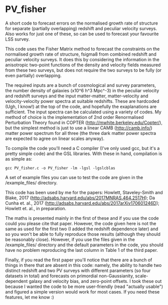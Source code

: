 # PV_fisher
A short code to forecast errors on the normalised growth rate of structure for separate (partially overlapping) redshift and peculiar velocity surveys. Also works for just one of these, so can be used to forecast your favourite LSS survey. 

This code uses the Fisher Matrix method to forecast the constraints on the normalised growth rate of structure, fsigma8 from combined redshift and peculiar velocity surveys. It does this by considering the information in the anisotropic two-point functions of the density and velocity fields measured from these two surveys, but does not require the two surveys to be fully (or even partially) overlapping.

The required inputs are a bunch of cosmological and survey parameters, the number density of galaxies (x10^6 h^3 Mpc^-3) in the peculiar velocity and redshift surveys and the input matter-matter, matter-velocity and velocity-velocity power spectra at suitable redshifts. These are hardcoded (Ugh, I know!) at the top of the code, and hopefully the exaplanations are sufficient. The input spectra can be calculated using a variety of codes. My method of choice is the implementation of 2nd order Renormalised Perturbation Theory found in COPTER (http://mwhite.berkeley.edu/Copter/), but the simplest method is just to use a linear CAMB (http://camb.info/) matter power spectrum for all three (the three dark matter power spectra are expected to agree on linear scales anyway).

To compile the code you'll need a C compiler (I've only used gcc, but it's a pretty simple code) and the GSL libraries. With these in hand, compilation is as simple as:

    gcc PV_fisher.c -o PV_fisher -lm -lgsl -lgslcblas
    
A set of example files you can use to test the code are given in the /example_files/ directory.
    
This code has been used by me for the papers: Howlett, Staveley-Smith and Blake, 2017 (http://adsabs.harvard.edu/abs/2017MNRAS.464.2517H); Da Cunha et. al., 2017 (http://adsabs.harvard.edu/abs/2017arXiv170601246D); Howlett et. al., in preparation.

The maths is presented mainly in the first of these and if you use the code could you please cite that paper. However, the code given here is not the same as used for the first two (I added the redshift dependence later) and so you won't be able to fully reproduce those results (although they should be reasonably close). However, if you use the files given in the /example_files/ directory and the default parameters in the code, you should have no problem reproducing the last column in Table 1 of the third paper.

Finally, if you read the first paper you'll notice that there are a bunch of things in there that are absent in this code: namely, the ability to handle two distinct redshift and two PV surveys with different parameters (so four datasets in total) and forecasts on primordial non-Gaussianity, scale-dependent galaxy and velocity bias, and zero-point offsets. I took these out because I wanted the code to be more user-friendly (read "actually usable") and figured a simple version would work for most cases. If you need these features, let me know :)


